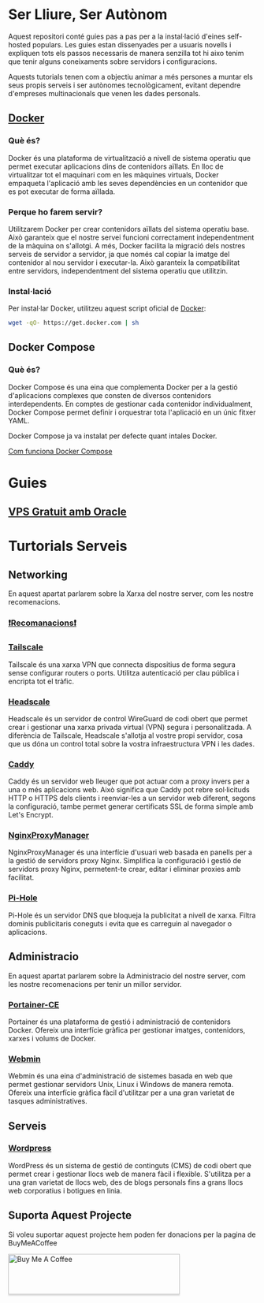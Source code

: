# Ser Lliure, Ser Autònom
Aquest repositori conté guies pas a pas per a la instal·lació d'eines self-hosted populars. Les guies estan dissenyades per a usuaris novells i expliquen tots els passos necessaris de manera senzilla tot hi aixo tenim que tenir alguns coneixaments sobre servidors i configuracions.

Aquests tutorials tenen com a objectiu animar a més persones a muntar els seus propis serveis i ser autònomes tecnològicament, evitant dependre d'empreses multinacionals que venen les dades personals.

## [Docker](https://github.com/docker)
### Què és?
Docker és una plataforma de virtualització a nivell de sistema operatiu que permet executar aplicacions dins de contenidors aïllats. En lloc de virtualitzar tot el maquinari com en les màquines virtuals, Docker empaqueta l'aplicació amb les seves dependències en un contenidor que es pot executar de forma aïllada.

### Perque ho farem servir?
Utilitzarem Docker per crear contenidors aïllats del sistema operatiu base. Això garanteix que el nostre servei funcioni correctament independentment de la màquina on s'allotgi. A més, Docker facilita la migració dels nostres serveis de servidor a servidor, ja que només cal copiar la imatge del contenidor al nou servidor i executar-la. Això garanteix la compatibilitat entre servidors, independentment del sistema operatiu que utilitzin.

### Instal·lació
Per instal·lar Docker, utilitzeu aquest script oficial de [Docker](https://github.com/docker/docker-install):
```bash
wget -qO- https://get.docker.com | sh
```
## Docker Compose
### Què és?
Docker Compose és una eina que complementa Docker per a la gestió d'aplicacions complexes que consten de diversos contenidors interdependents. En comptes de gestionar cada contenidor individualment, Docker Compose permet definir i orquestrar tota l'aplicació en un únic fitxer YAML.

Docker Compose ja va instalat per defecte quant intales Docker.

[Com funciona Docker Compose](https://github.com/Otorexer/SerLliure/blob/main/Tutorials/ComUtilitzarDockerCompose/ComUtilitzarDockerCompose.md)
# Guies
## [VPS Gratuit amb Oracle](https://github.com/Otorexer/SerLliure/blob/main/Tutorials/OracleFreeTier.md)

# Turtorials Serveis
## Networking
En aquest apartat parlarem sobre la Xarxa del nostre server, com les nostre recomenacions.

### [❗Recomanacions❗](https://github.com/Otorexer/SerLliure/blob/main/Recomanacions/Networking.md)

### [Tailscale](https://github.com/Otorexer/SerLliure/tree/main/Serveis/Tailscale)
Tailscale és una xarxa VPN que connecta dispositius de forma segura sense configurar routers o ports. Utilitza autenticació per clau pública i encripta tot el tràfic.

### [Headscale](https://github.com/Otorexer/SerLliure/tree/main/Serveis/Headscale)
Headscale és un servidor de control WireGuard de codi obert que permet crear i gestionar una xarxa privada virtual (VPN) segura i personalitzada. A diferència de Tailscale, Headscale s'allotja al vostre propi servidor, cosa que us dóna un control total sobre la vostra infraestructura VPN i les dades.

### [Caddy](https://github.com/Otorexer/SerLliure/tree/main/Serveis/Caddy)
Caddy és un servidor web lleuger que pot actuar com a proxy invers per a una o més aplicacions web. Això significa que Caddy pot rebre sol·licituds HTTP o HTTPS dels clients i reenviar-les a un servidor web diferent, segons la configuració, tambe permet generar certificats SSL de forma simple amb Let's Encrypt.

### [NginxProxyManager](https://github.com/Otorexer/SerLliure/tree/main/Serveis/NginxProxyManager)
NginxProxyManager és una interfície d'usuari web basada en panells per a la gestió de servidors proxy Nginx. Simplifica la configuració i gestió de servidors proxy Nginx, permetent-te crear, editar i eliminar proxies amb facilitat.

### [Pi-Hole](https://github.com/Otorexer/SerLliure/tree/main/Serveis/Pi-Hole)
Pi-Hole és un servidor DNS que bloqueja la publicitat a nivell de xarxa. Filtra dominis publicitaris coneguts i evita que es carreguin al navegador o aplicacions.


## Administracio
En aquest apartat parlarem sobre la Administracio del nostre server, com les nostre recomenacions per tenir un millor servidor.

### [Portainer-CE](https://github.com/Otorexer/SerLliure/tree/main/Serveis/Portainer-CE)
Portainer és una plataforma de gestió i administració de contenidors Docker. Ofereix una interfície gràfica per gestionar imatges, contenidors, xarxes i volums de Docker.

### [Webmin](https://github.com/Otorexer/SerLliure/tree/main/Serveis/Webmin)
Webmin és una eina d'administració de sistemes basada en web que permet gestionar servidors Unix, Linux i Windows de manera remota. Ofereix una interfície gràfica fàcil d'utilitzar per a una gran varietat de tasques administratives.


## Serveis

### [Wordpress](https://github.com/Otorexer/SerLliure/tree/main/Serveis/Wordpress)
WordPress és un sistema de gestió de continguts (CMS) de codi obert que permet crear i gestionar llocs web de manera fàcil i flexible. S'utilitza per a una gran varietat de llocs web, des de blogs personals fins a grans llocs web corporatius i botigues en línia.


## Suporta Aquest Projecte
Si voleu suportar aquest projecte hem poden fer donacions per la pagina de BuyMeACoffee

<a href="https://www.buymeacoffee.com/otorexer" target="_blank"><img src="https://cdn.buymeacoffee.com/buttons/v2/arial-white.png" alt="Buy Me A Coffee" style="height: 82px !important;width: 348px !important;box-shadow: 0px 3px 2px 0px rgba(190, 190, 190, 0.5) !important;-webkit-box-shadow: 0px 3px 2px 0px rgba(190, 190, 190, 0.5) !important;" ></a>
